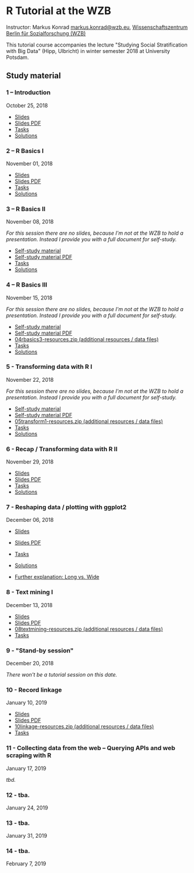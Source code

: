 # R Tutorial at the WZB

Instructor: Markus Konrad <markus.konrad@wzb.eu>, [Wissenschaftszentrum Berlin für Sozialforschung (WZB)](https://wzb.eu)

This tutorial course accompanies the lecture "Studying Social Stratification with Big Data" (Hipp, Ulbricht) in winter semester 2018 at University Potsdam.


## Study material

### 1 – Introduction

October 25, 2018

* [Slides](slides/01intro.html)
* [Slides PDF](slides/01intro.pdf)
* [Tasks](tasks_and_solutions/01intro_tasks.html)
* [Solutions](tasks_and_solutions/01intro_tasks_solved.html)


### 2 – R Basics I

November 01, 2018

* [Slides](slides/02rbasics1.html)
* [Slides PDF](slides/02rbasics1.pdf)
* [Tasks](tasks_and_solutions/02rbasics1_tasks.html)
* [Solutions](tasks_and_solutions/02rbasics1_tasks_solved.html)


### 3 – R Basics II

November 08, 2018

*For this session there are no slides, because I'm not at the WZB to hold a presentation. Instead I provide you with a full document for self-study.*

* [Self-study material](slides/03rbasics2.html)
* [Self-study material PDF](slides/03rbasics2.pdf)
* [Tasks](tasks_and_solutions/03rbasics2_tasks.html)
* [Solutions](tasks_and_solutions/03rbasics2_tasks_solved.html)


### 4 – R Basics III

November 15, 2018

*For this session there are no slides, because I'm not at the WZB to hold a presentation. Instead I provide you with a full document for self-study.*

* [Self-study material](slides/04rbasics3.html)
* [Self-study material PDF](slides/04rbasics3.pdf)
* [04rbasics3-resources.zip (additional resources / data files)](slides/04rbasics3-resources.zip)
* [Tasks](tasks_and_solutions/04rbasics3_tasks.html)
* [Solutions](tasks_and_solutions/04rbasics3_tasks_solved.html)


### 5 - Transforming data with R I

November 22, 2018

*For this session there are no slides, because I'm not at the WZB to hold a presentation. Instead I provide you with a full document for self-study.*

* [Self-study material](slides/05transform1.html)
* [Self-study material PDF](slides/05transform1.pdf)
* [05transform1-resources.zip (additional resources / data files)](slides/05transform1-resources.zip)
* [Tasks](tasks_and_solutions/05transform1_tasks.html)
* [Solutions](tasks_and_solutions/05transform1_tasks_solved.html)


### 6 - Recap / Transforming data with R II

November 29, 2018

* [Slides](slides/06transform2.html)
* [Slides PDF](slides/06transform2.pdf)
* [Tasks](tasks_and_solutions/06transform2_tasks.html)
* [Solutions](tasks_and_solutions/06transform2_tasks_solved.html)


### 7 - Reshaping data / plotting with ggplot2

December 06, 2018

* [Slides](slides/07plotting.html)
* [Slides PDF](slides/07plotting.pdf)
* [Tasks](tasks_and_solutions/07plotting_tasks.html)
* [Solutions](tasks_and_solutions/07plotting_tasks_solved.html)

* [Further explanation: Long vs. Wide](special/longvswide.html)


### 8 - Text mining I

December 13, 2018

* [Slides](slides/08textmining.html)
* [Slides PDF](slides/08textmining.pdf)
* [08textmining-resources.zip (additional resources / data files)](slides/08textmining-resources.zip)
* [Tasks](tasks_and_solutions/08textmining_tasks.html)


### 9 - "Stand-by session"

December 20, 2018

*There won't be a tutorial session on this date.*


### 10 - Record linkage

January 10, 2019

* [Slides](slides/10linkage.html)
* [Slides PDF](slides/10linkage.pdf)
* [10linkage-resources.zip (additional resources / data files)](slides/10linkage-resources.zip)
* [Tasks](tasks_and_solutions/10linkage.html)


### 11 - Collecting data from the web – Querying APIs and web scraping with R

January 17, 2019

*tbd.*


### 12 - tba.

January 24, 2019


### 13 - tba.

January 31, 2019


### 14 - tba.

February 7, 2019

